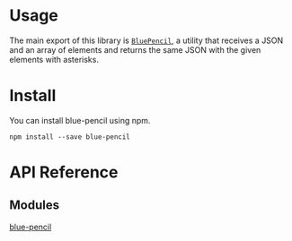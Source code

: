 
# Usage

The main export of this library is [`BluePencil`](#markdown-header-bluePencil), a utility
that receives a JSON and an array of elements and returns the same JSON with the given elements
with asterisks.

# Install

You can install blue-pencil using npm.

```
npm install --save blue-pencil
```

# API Reference

## Modules

<dl>
<dt><a href="#module_blue-pencil">blue-pencil</a></dt>
<dd></dd>
</dl>
